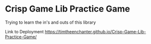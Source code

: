 # Crisp Game Lib Practice Game
 Trying to learn the in's and outs of this library

Link to Deployment
https://timtheenchanter.github.io/Crisp-Game-Lib-Practice-Game/

